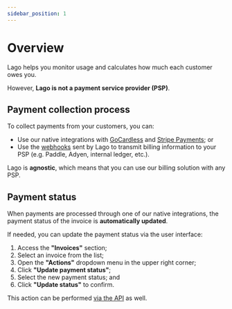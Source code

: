 ```yaml
---
sidebar_position: 1
---
```


# Overview
Lago helps you monitor usage and calculates how much each customer owes you.

However, **Lago is not a payment service provider (PSP)**.

## Payment collection process
To collect payments from your customers, you can:
- Use our native integrations with [GoCardless](gocardless-integration) and [Stripe Payments](stripe-integration); or
- Use the [webhooks](../../api/webhooks/messages) sent by Lago to transmit billing information to your PSP (e.g. Paddle, Adyen, internal ledger, etc.).

Lago is **agnostic**, which means that you can use our billing solution with any PSP.

## Payment status
When payments are processed through one of our native integrations, the payment status of the invoice is **automatically updated**.

If needed, you can update the payment status via the user interface:
1. Access the **"Invoices"** section;
2. Select an invoice from the list;
3. Open the **"Actions"** dropdown menu in the upper right corner;
4. Click **"Update payment status"**;
5. Select the new payment status; and
6. Click **"Update status"** to confirm.

This action can be performed [via the API](../../api/invoices/update-payment-status) as well.